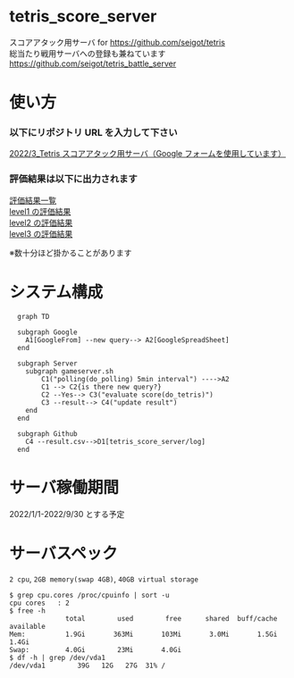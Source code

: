 # tetris_score_server

スコアアタック用サーバ for https://github.com/seigot/tetris  
総当たり戦用サーバへの登録も兼ねています https://github.com/seigot/tetris_battle_server

# 使い方

### 以下にリポジトリ URL を入力して下さい

[2022/3_Tetris スコアアタック用サーバ（Google フォームを使用しています）](https://docs.google.com/forms/d/e/1FAIpQLSdrJJlzrF0DWrHv9JYQTbsoYHws0mKdU-9LBbN3z1iHDuSzGg/viewform?vc=0&c=0&w=1&flr=0&usp=mail_form_link)

### 評価結果は以下に出力されます

[評価結果一覧](./log/result.csv)  
[level1 の評価結果](./log/result_ranking_level_1.csv)  
[level2 の評価結果](./log/result_ranking_level_2.csv)  
[level3 の評価結果](./log/result_ranking_level_3.csv)

※数十分ほど掛かることがあります

# システム構成

```mermaid
  graph TD

  subgraph Google
    A1[GoogleFrom] --new query--> A2[GoogleSpreadSheet]
  end

  subgraph Server
    subgraph gameserver.sh
        C1("polling(do_polling) 5min interval") ---->A2
        C1 --> C2{is there new query?}
        C2 --Yes--> C3("evaluate score(do_tetris)")
        C3 --result--> C4("update result")
    end
  end

  subgraph Github
    C4 --result.csv-->D1[tetris_score_server/log]
  end
```

# サーバ稼働期間

2022/1/1-2022/9/30 とする予定

# サーバスペック

`2 cpu`, `2GB memory(swap 4GB)`, `40GB virtual storage`

```
$ grep cpu.cores /proc/cpuinfo | sort -u
cpu cores	: 2
$ free -h
              total        used        free      shared  buff/cache   available
Mem:          1.9Gi       363Mi       103Mi       3.0Mi       1.5Gi       1.4Gi
Swap:         4.0Gi        23Mi       4.0Gi
$ df -h | grep /dev/vda1
/dev/vda1        39G   12G   27G  31% /
```
